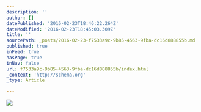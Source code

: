 ```yaml
---
description: ''
author: []
datePublished: '2016-02-23T18:46:22.264Z'
dateModified: '2016-02-23T18:45:03.309Z'
title: ''
sourcePath: _posts/2016-02-23-f7533a9c-9b85-4563-9fba-dc16d888855b.md
published: true
inFeed: true
hasPage: true
inNav: false
url: f7533a9c-9b85-4563-9fba-dc16d888855b/index.html
_context: 'http://schema.org'
_type: Article

---
```

![](https://the-grid-user-content.s3-us-west-2.amazonaws.com/44251caf-717d-4228-94d3-2b667f439e63.png)